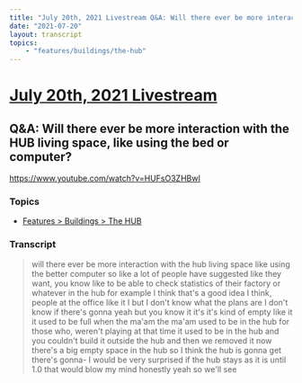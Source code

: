 ```yaml
---
title: "July 20th, 2021 Livestream Q&A: Will there ever be more interaction with the HUB living space, like using the bed or computer?"
date: "2021-07-20"
layout: transcript
topics:
    - "features/buildings/the-hub"
---
```

# [July 20th, 2021 Livestream](../2021-07-20.md)
## Q&A: Will there ever be more interaction with the HUB living space, like using the bed or computer?
https://www.youtube.com/watch?v=HUFsO3ZHBwI

### Topics
* [Features > Buildings > The HUB](../topics/features/buildings/the-hub.md)

### Transcript

> will there ever be more interaction with the hub living space like using the better computer so like a lot of people have suggested like they want, you know like to be able to check statistics of their factory or whatever in the hub for example I think that's a good idea I think, people at the office like it I but I don't know what the plans are I don't know if there's gonna yeah but you know it it's it's kind of empty like it it used to be full when the ma'am the ma'am used to be in the hub for those who, weren't playing at that time it used to be in the hub and you couldn't build it outside the hub and then we removed it now there's a big empty space in the hub so I think the hub is gonna get there's gonna- I would be very surprised if the hub stays as it is until 1.0 that would blow my mind honestly yeah so we'll see

